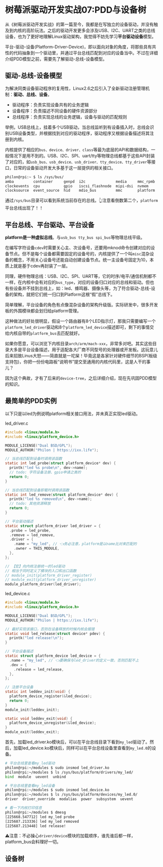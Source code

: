 # 树莓派驱动开发实战07:PDD与设备树

从《树莓派驱动开发实战》的第一篇至今，我都是在写独立的设备驱动，并没有触及到内核的高阶玩法。之后的驱动开发更多会涉及USB、I2C、UART之类的总线设备，也为了更好地理解Linux驱动架构，我觉得不妨先学习**平台驱动设备**模型。

平台-驱动-设备(Platform-Driver-Device)，即以面向对象的角度，将那些具有共性的代码抽象到一个驱动里，并通过平台总线匹配到对应的设备当中。不过在详细介绍PDD模型之前，需要先了解驱动-总线-设备模型。

## 驱动-总线-设备模型

为解决同类设备驱动程序的复用性，Linux2.6之后引入了全新驱动注册管理机制：**驱动、总线、设备**。

- 驱动程序：负责实现设备共有的业务逻辑
- 设备程序：负责描述不同设备的硬件资源部分
- 总线程序：负责实现总线的业务逻辑，设备与驱动的匹配规则

举例，USB总线上，挂着多个USB驱动，当总线监听到有设备插入时，总线会识别USB设备类型，并根据找到对应的驱动程序，驱动程序又根据设备描述将其注册到内核。

内核提供了相应的`bus、device、driver、class`等最为底层的API和数据结构，一般情况下是用不到的。USB、I2C、SPI、uart/tty等物理总线都基于这些API封装了对应的，如`usb_bus、usb_device、usb_driver、tty_device、tty_driver`等接口，日常的设备驱动开发大多基于这一层提供的相关接口。

```sh
philon@rpi:~ $ ls /sys/bus/
amba         container     genpd  i2c              media     mmc_rpmb  scsi  usb
clockevents  cpu           gpio   iscsi_flashnode  mipi-dsi  nvmem     sdio  workqueue
clocksource  event_source  hid    mdio_bus         mmc       platform  spi
```

通过`/sys/bus`目录可以看到系统当前存在的总线。👆注意看倒数第二个，`platform`平台总线出现了！！

## 平台总线、平台驱动、平台设备

**platform是一种虚拟总线**。与`usb_bus tty_bus spi_bus`等物理总线平级。

在编写字符设备`cdev`时需要关心主、次设备号，还要用mknod命令创建对应的设备节点。但不是每个设备都需要固定的设备号的，内核提供了一个叫`misc`混杂设备的概念，不用关心设备号还能自动创建设备节点。统一主设备号固定为10，本质上就是基于cdev再封装了一层。

同理，硬件物理总线：USB、I2C、SPI、UART等，它的时序/电平/通信机制都不一样，在内核中会有对应的`bus_type`，对应的设备归口对应的总线和驱动。但也有些设备并不挂到总线上，如：led、蜂鸣器、摄像头等，为了符合驱动-总线-设备的架构，就把它们统一归口到Platform这根“假”总线下。

简单理解，平台设备的角色有点像混杂设备的架构升级版。实际研发中，很多开发板的外围模块都会划归给platform管理。

这种做法的好处很明显，假设一个路由器有8个LED指示灯，那我只需要编写一个`platform_led_driver`驱动和8个`platform_led_device`描述即可，剩下的事情交给内核自带的`platform_bus`去匹配就好。

如果你愿意，可以浏览下内核目录`arch/arm/mach-xxx`，非常多对吧。其实这些目录大多是平台设备描述，用于适配各大厂商不同型号的处理器或开发板。这玩意儿后来招致Linus大怒——简直就是一坨屎！毕竟这是各家针对硬件细节的BSP(板级支持包)，你把一份份电路板“说明书”提交至通用的内核代码里，这是人干的事儿？

因为这个典故，才有了后来的`device-tree`，之后详细介绍，现在先巩固PDD模型的知识。

## 最简单的PDD实例

以下只是以led为例说明platform相关接口用法，并未真正实现led驱动。

led_driver.c

```c
#include <linux/module.h>
#include <linux/platform_device.h>

MODULE_LICENSE("Dual BSD/GPL");
MODULE_AUTHOR("Philon | https://ixx.life");

// 当总线匹配到设备时调用该函数
static int led_probe(struct platform_device* dev) {
  printk("led %s probe\n", dev->name);
  // todo: 字符设备注册、gpio申请之类的
  return 0;
}

// 当总线匹配到设备卸载时调用该函数
static int led_remove(struct platform_device* dev) {
  printk("led %s removed\n", dev->name);
  // todo: 其他资源释放
  return 0;
}

// 平台驱动描述
static struct platform_driver led_driver = {
  .probe = led_probe,
  .remove = led_remove,
  .driver = {
    .name = "my_led", // 👈务必注意，platform是以name比对来匹配的
    .owner = THIS_MODULE,
  },
};

// 【宏】向内核注册统一的led驱动
// 相当于同时定义了模块的入口和出口函数
// module_init(platform_driver_register)
// module_exit(platform_driver_unregister)
module_platform_driver(led_driver);
```

led_device.c

```c
#include <linux/module.h>
#include <linux/platform_device.h>

MODULE_LICENSE("Dual BSD/GPL");
MODULE_AUTHOR("Philon | https://ixx.life");

// 最好实现该接口，否则在设备释放的时候内核会报错
static void led_release(struct device* pdev) {
  printk("led release!\n");
}

// 平台设备描述
static struct platform_device led_device = {
  .name = "my_led", // 👈要确保与led_driver的定义一致，否则匹配不上
  .dev = {
    .release = led_release,
  },
};

// 注册平台设备
static int leddev_init(void) {
  platform_device_register(&led_device);
  return 0;
}
module_init(leddev_init);

static void leddev_exit(void) {
  platform_device_unregister(&led_device);
}
module_exit(leddev_exit);
```

首先，加载led_driver.ko模块后，可以在平台总线目录下看到`my_led`驱动了。然后，加载led_device.ko模块后，同样可以在平台总线设备里查看到`my_led.0`的设备。
```sh
# 平台总线里查看my_led驱动
philon@rpi:~/modules $ sudo insmod led_driver.ko 
philon@rpi:~/modules $ ls /sys/bus/platform/drivers/my_led/
bind  module  uevent  unbind

# 平台总线里查看my_led设备
philon@rpi:~/modules $ sudo insmod led_device.ko      
philon@rpi:~/modules $ ls /sys/bus/platform/devices/my_led.0/
driver  driver_override  modalias  power  subsystem  uevent

# 看一下内核打印信息
philon@rpi:~/modules $ dmesg
[225668.547712] led my_led probe
[225687.213336] led my_led removed
[225687.213448] led release!
```

⚠️注意：不必操心`driver/device`模块的加载顺序，谁先谁后都一样，platform_bus会料理好一切。

## 设备树
